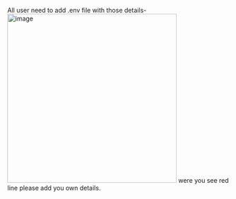 All user need to add .env file with those details-
<img width="383" alt="image" src="https://github.com/e-laor/ComputerSecurity/assets/40430112/e1fe646e-aa02-4a69-a822-c61e9024181e">
were you see red line please add you own details.
